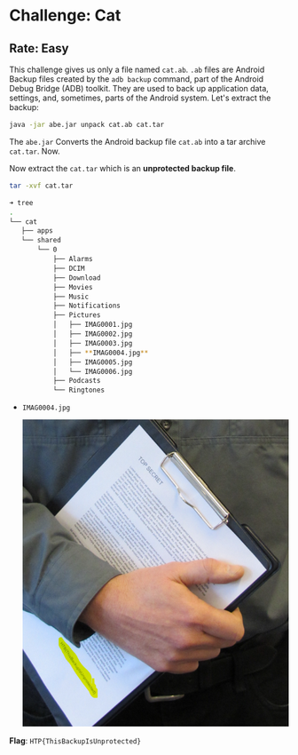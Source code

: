 # Challenge: Cat
## Rate: Easy

This challenge gives us only a file named `cat.ab`. `.ab` files are Android Backup files created by the `adb backup` command, part of the Android Debug Bridge (ADB) toolkit. They are used to back up application data, settings, and, sometimes, parts of the Android system.
Let's extract the backup:
```bash
java -jar abe.jar unpack cat.ab cat.tar
```
The `abe.jar` Converts the Android backup file `cat.ab` into a tar archive `cat.tar`.
Now.

Now extract the `cat.tar` which is an **unprotected backup file**.
```bash
tar -xvf cat.tar
```
```bash
➜ tree
.
└── cat
   ├── apps
   └── shared
       └── 0
           ├── Alarms
           ├── DCIM
           ├── Download
           ├── Movies
           ├── Music
           ├── Notifications
           ├── Pictures
           │   ├── IMAG0001.jpg
           │   ├── IMAG0002.jpg
           │   ├── IMAG0003.jpg
           │   ├── **IMAG0004.jpg**
           │   ├── IMAG0005.jpg
           │   └── IMAG0006.jpg
           ├── Podcasts
           └── Ringtones
```

- `IMAG0004.jpg`
    
    ![flag.png](flag.png)
    

**Flag**: `HTP{ThisBackupIsUnprotected}`
